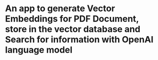 # An app to generate Vector Embeddings for PDF Document, store in the vector database and Search for information with OpenAI language model
